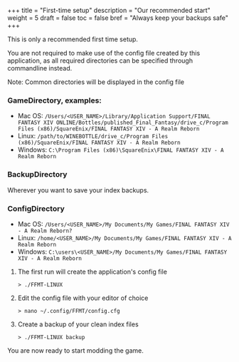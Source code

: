 +++
title = "First-time setup"
description = "Our recommended start"
weight = 5
draft = false
toc = false
bref = "Always keep your backups safe"
+++

This is only a recommended first time setup. 

You are not required to make use of the config file created by this application, as all required directories can be specified through commandline instead.

Note: Common directories will be displayed in the config file
### GameDirectory, examples:
- Mac OS: `/Users/<USER_NAME>/Library/Application Support/FINAL FANTASY XIV ONLINE/Bottles/published_Final_Fantasy/drive_c/Program Files (x86)/SquareEnix/FINAL FANTASY XIV - A Realm Reborn`
- Linux: `/path/to/WINEBOTTLE/drive_c/Program Files (x86)/SquareEnix/FINAL FANTASY XIV - A Realm Reborn`
- Windows: `C:\Program Files (x86)\SquareEnix\FINAL FANTASY XIV - A Realm Reborn`

### BackupDirectory
Wherever you want to save your index backups.

### ConfigDirectory
- Mac OS: `/Users/<USER_NAME>/My Documents/My Games/FINAL FANTASY XIV - A Realm Reborn?`
- Linux: `/home/<USER_NAME>/My Documents/My Games/FINAL FANTASY XIV - A Realm Reborn`
- Windows: `C:\users\<USER_NAME>/My Documents/My Games/FINAL FANTASY XIV - A Realm Reborn`


1. The first run will create the application's config file

	```
	> ./FFMT-LINUX
	```

2. Edit the config file with your editor of choice

	```
	> nano ~/.config/FFMT/config.cfg
	```

3. Create a backup of your clean index files

	```
	> ./FFMT-LINUX backup
	```

You are now ready to start modding the game.

